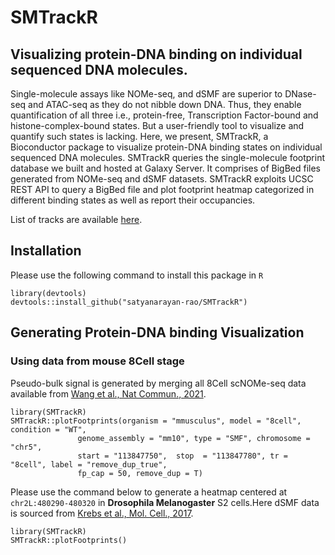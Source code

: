 # SMTrackR

## Visualizing protein-DNA binding on individual sequenced DNA molecules.

Single-molecule assays like NOMe-seq, and dSMF are superior to DNase-seq and
ATAC-seq as they do not nibble down DNA. Thus, they enable quantification of
all three i.e., protein-free, Transcription Factor-bound and
histone-complex-bound states. But a user-friendly tool to visualize and
quantify such states is lacking. Here, we present, SMTrackR, a Bioconductor
package to visualize protein-DNA binding states on individual sequenced DNA
molecules. SMTrackR queries the single-molecule footprint database we built and
hosted at Galaxy Server. It comprises of BigBed files generated from NOMe-seq
and dSMF datasets. SMTrackR exploits UCSC REST API to query a BigBed file and
plot footprint heatmap categorized in different binding states as well as
report their occupancies.

List of tracks are available [here](https://docs.google.com/spreadsheets/d/1eu2Y2S0lyAUqxlvtnPBCO55OrxidYV7SwVRkqelPcKk/edit?gid=0#gid=0).

## Installation

Please use the following command to install this package in `R`

```
library(devtools)
devtools::install_github("satyanarayan-rao/SMTrackR")
```

## Generating Protein-DNA binding Visualization


### Using data from mouse 8Cell stage

Pseudo-bulk signal is generated by merging all 8Cell scNOMe-seq data available from [Wang et al., Nat Commun., 2021](https://pubmed.ncbi.nlm.nih.gov/33623021/). 

```
library(SMTrackR)
SMTrackR::plotFootprints(organism = "mmusculus", model = "8cell", condition = "WT", 
               genome_assembly = "mm10", type = "SMF", chromosome = "chr5", 
               start = "113847750",  stop  = "113847780", tr = "8cell", label = "remove_dup_true", 
               fp_cap = 50, remove_dup = T)
```
Please use the command below to generate a heatmap centered at `chr2L:480290-480320` in __Drosophila Melanogaster__ S2 cells.Here dSMF data is sourced from [Krebs et al., Mol. Cell., 2017](https://pubmed.ncbi.nlm.nih.gov/28735898/).

```
library(SMTrackR)
SMTrackR::plotFootprints()
```

